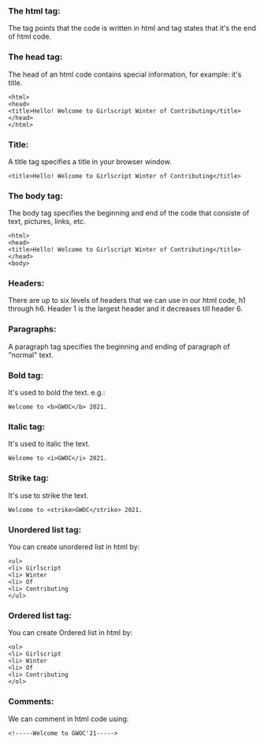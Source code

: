 ### The html tag: 
The <html> tag points that the code is written in html and </html> tag states that it's the end of html code.

### The head tag: 
The head of an html code contains special information, for example: it's title. 
```
<html>
<head>
<title>Hello! Welcome to Girlscript Winter of Contributing</title>
</head>
</html>
```

### Title: 
A title tag specifies a title in your browser window.  
```
<title>Hello! Welcome to Girlscript Winter of Contributing</title>
```

### The body tag: 
The body tag specifies the beginning and end of the code that consiste of text, pictures, links, etc.
```
<html>
<head>
<title>Hello! Welcome to Girlscript Winter of Contributing</title>
</head>
<body>
```
  
### Headers: 
There are up to six levels of headers that we can use in our html code, h1 through h6. Header 1 is the largest header and it decreases till header 6.

### Paragraphs: 
A paragraph tag specifies the beginning and ending of paragraph of "normal" text.

### Bold tag: 
It's used to bold the text.
e.g.: 
```
Welcome to <b>GWOC</b> 2021. 
```
        
### Italic tag: 
It's used to italic the text.
```
Welcome to <i>GWOC</i> 2021.
```
        
### Strike tag: 
It's use to strike the text.
```
Welcome to <strike>GWOC</strike> 2021.  
```
        
### Unordered list tag: 
You can create unordered list in html by:

```
<ul>
<li> Girlscript
<li> Winter
<li> Of
<li> Contributing
</ul>
```

### Ordered list tag: 
You can create Ordered list in html by:
```        
<ol>
<li> Girlscript
<li> Winter
<li> Of
<li> Contributing
</ol>
```

### Comments: 
We can comment in html code using:
```
<!-----Welcome to GWOC'21----->
```   
